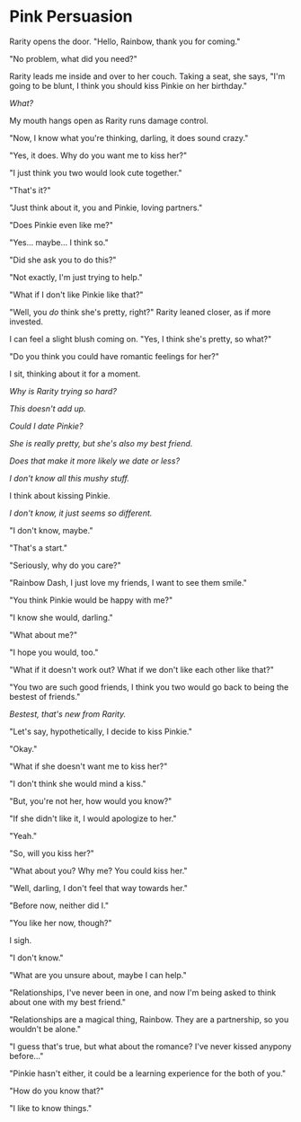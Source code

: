 # Pink Persuasion

Rarity opens the door. "Hello, Rainbow, thank you for coming."

"No problem, what did you need?"

Rarity leads me inside and over to her couch. Taking a seat, she says, "I'm going to be blunt, I think you should kiss Pinkie on her birthday."

*What?*

My mouth hangs open as Rarity runs damage control.

"Now, I know what you're thinking, darling, it does sound crazy."

"Yes, it does. Why do you want me to kiss her?"

"I just think you two would look cute together."

"That's it?"

"Just think about it, you and Pinkie, loving partners."

"Does Pinkie even like me?"

"Yes… maybe… I think so."

"Did she ask you to do this?"

"Not exactly, I'm just trying to help."

"What if I don't like Pinkie like that?"

"Well, you *do* think she's pretty, right?" Rarity leaned closer, as if more invested.

I can feel a slight blush coming on. "Yes, I think she's pretty, so what?"

"Do you think you could have romantic feelings for her?"

I sit, thinking about it for a moment.

*Why is Rarity trying so hard?*

*This doesn't add up.*

*Could I date Pinkie?*

*She is really pretty, but she's also my best friend.*

*Does that make it more likely we date or less?*

*I don't know all this mushy stuff.*

I think about kissing Pinkie.

*I don't know, it just seems so different.*

"I don't know, maybe."

"That's a start."

"Seriously, why do you care?"

"Rainbow Dash, I just love my friends, I want to see them smile."

"You think Pinkie would be happy with me?"

"I know she would, darling."

"What about me?"

"I hope you would, too."

"What if it doesn't work out? What if we don't like each other like that?"

"You two are such good friends, I think you two would go back to being the bestest of friends."

*Bestest, that's new from Rarity.*

"Let's say, hypothetically, I decide to kiss Pinkie."

"Okay."

"What if she doesn't want me to kiss her?"

"I don't think she would mind a kiss."

"But, you're not her, how would you know?"

"If she didn't like it, I would apologize to her."

"Yeah."

"So, will you kiss her?"

"What about you? Why me? You could kiss her."

"Well, darling, I don't feel that way towards her."

"Before now, neither did I."

"You like her now, though?"

I sigh.

"I don't know."

"What are you unsure about, maybe I can help."

"Relationships, I've never been in one, and now I'm being asked to think about one with my best friend."

"Relationships are a magical thing, Rainbow. They are a partnership, so you wouldn't be alone."

"I guess that's true, but what about the romance? I've never kissed anypony before…"

"Pinkie hasn't either, it could be a learning experience for the both of you."

"How do you know that?"

"I like to know things."


